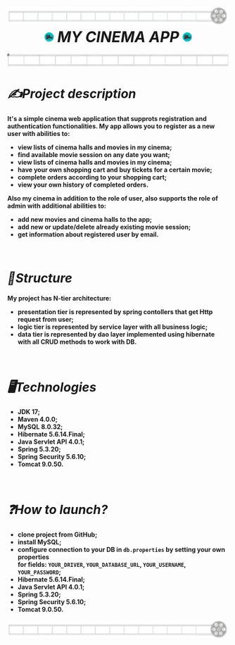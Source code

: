 
<h1 align="center"><img src="img/movieTape.png"><br>
  <img src="img/camera.png" align="bot" height="24"/> <big><b><i>MY CINEMA APP</i></b></big> <img src="img/camera.png" align="bot" height="24"/><br>
</h1>
<img src="img/movie_tape_2.png"><br>
<h1> <b><i>✍️Project description</i></b> </h1>
<h4>It's a simple cinema web application that supprots registration and authentication functionalities. My app allows you to register as a new user with abilities to:
  <ul>
    <li>view lists of cinema halls and movies in my cinema;</li>
    <li>find available movie session on any date you want;</li>
    <li>view lists of cinema halls and movies in my cinema;</li>
    <li>have your own shopping cart and buy tickets for a certain movie;</li>
    <li>complete orders according to your shopping cart;</li>
    <li>view your own history of completed orders.</li>
  </ul>
Also my cinema in addition to the role of user, also supports the role of admin with additional abilities to:
  <ul>
    <li>add new movies and cinema halls to the app;</li>
    <li>add new or update/delete already existing movie session;</li>
    <li>get information about registered user by email.</li>
  </ul>
</h4><br>
<h1> <b><i>🧱Structure</i></b> </h1>
<h4>My project has N-tier architecture:
  <ul>
    <li>presentation tier is represented by spring contollers that get Http request from user;</li>
    <li>logic tier is represented by service layer with all business logic;</li>
    <li>data tier is represented by dao layer implemented using hibernate with all CRUD methods to work with DB.</li>
  </ul>
</h4><br>
<h1> <b><i>🖥️Technologies</i></b> </h1>
<h4>
  <ul>
    <li>JDK 17;</li>
    <li>Maven 4.0.0;</li>
    <li>MySQL 8.0.32;</li>
    <li>Hibernate 5.6.14.Final;</li>
    <li>Java Servlet API 4.0.1;</li>
    <li>Spring 5.3.20;</li>
    <li>Spring Security 5.6.10;</li>
    <li>Tomcat 9.0.50.</li>
  </ul>
</h4><br>
<h1> <b><i>❓How to launch?</i></b> </h1>
<h4>
  <ul>
    <li>clone project from GitHub;</li>
    <li>install MySQL;</li>
    <li>configure connection to your DB in <code>db.properties</code> by setting your own properties <br>
      for fields: <code>YOUR_DRIVER</code>, <code>YOUR_DATABASE_URL</code>, <code>YOUR_USERNAME</code>, <code>YOUR_PASSWORD</code>;</li>
    <li>Hibernate 5.6.14.Final;</li>
    <li>Java Servlet API 4.0.1;</li>
    <li>Spring 5.3.20;</li>
    <li>Spring Security 5.6.10;</li>
    <li>Tomcat 9.0.50.</li>
  </ul>
 </h4>
<img src="img/movieTape.png">
